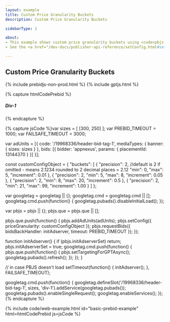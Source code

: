 ```yaml
---
layout: example
title: Custom Price Granularity Buckets
description: Custom Price Granularity Buckets

sidebarType: 1

about:
- This example shows custom price granularity buckets using <code>pbjs.setConfig()</code>.
- See the <a href="/dev-docs/publisher-api-reference/setConfig.html#setConfig-Price-Granularity">API reference</a> for more detail.

---
```


## Custom Price Granularity Buckets

{% include prebidjs-non-prod.html %}
{% include gptjs.html %}

{% capture htmlCodePrebid %}<h5>Div-1</h5>
<div id='div-1'>
  <script type='text/javascript'>
    googletag.cmd.push(function() {
      googletag.display('div-1');
    });
  </script>
</div>
{% endcapture %}

{% capture jsCode %}var sizes = [
    [300, 250]
];
var PREBID_TIMEOUT = 1000;
var FAILSAFE_TIMEOUT = 3000;

var adUnits = [{
    code: '/19968336/header-bid-tag-1',
    mediaTypes: {
        banner: {
            sizes: sizes
        }
    },
    bids: [{
        bidder: 'appnexus',
        params: {
            placementId: 13144370
        }
    }]
}];

const customConfigObject = {
    "buckets": [
        {
            "precision": 2, //default is 2 if omitted - means 2.1234 rounded to 2 decimal places = 2.12
            "min": 0,
            "max": 5,
            "increment": 0.01
        },
        {
            "precision": 2,
            "min": 5,
            "max": 8,
            "increment": 0.05
        },
        {
            "precision": 2,
            "min": 8,
            "max": 20,
            "increment": 0.5
        },
        {
            "precision": 2,
            "min": 21,
            "max": 99,
            "increment": 1.00
        }
    ]
};

var googletag = googletag || {};
googletag.cmd = googletag.cmd || [];
googletag.cmd.push(function() {
    googletag.pubads().disableInitialLoad();
});

var pbjs = pbjs || {};
pbjs.que = pbjs.que || [];

pbjs.que.push(function() {
    pbjs.addAdUnits(adUnits);
    pbjs.setConfig({
        priceGranularity: customConfigObject
    });
    pbjs.requestBids({
        bidsBackHandler: initAdserver,
        timeout: PREBID_TIMEOUT
    });
});

function initAdserver() {
    if (pbjs.initAdserverSet) return;
    pbjs.initAdserverSet = true;
    googletag.cmd.push(function() {
        pbjs.que.push(function() {
            pbjs.setTargetingForGPTAsync();
            googletag.pubads().refresh();
        });
    });
}

// in case PBJS doesn't load
setTimeout(function() {
    initAdserver();
}, FAILSAFE_TIMEOUT);

googletag.cmd.push(function() {
    googletag.defineSlot('/19968336/header-bid-tag-1', sizes, 'div-1').addService(googletag.pubads());
    googletag.pubads().enableSingleRequest();
    googletag.enableServices();
});
{% endcapture %}

{% include code/web-example.html id="basic-prebid-example" html=htmlCodePrebid js=jsCode %}
